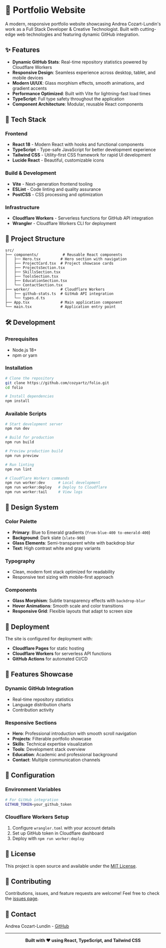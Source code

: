 # 🎨 Portfolio Website

A modern, responsive portfolio website showcasing Andrea Cozart-Lundin's work as a Full Stack Developer & Creative Technologist. Built with cutting-edge web technologies and featuring dynamic GitHub integration.

## ✨ Features

- **Dynamic GitHub Stats**: Real-time repository statistics powered by Cloudflare Workers
- **Responsive Design**: Seamless experience across desktop, tablet, and mobile devices
- **Modern UI/UX**: Glass morphism effects, smooth animations, and gradient accents
- **Performance Optimized**: Built with Vite for lightning-fast load times
- **TypeScript**: Full type safety throughout the application
- **Component Architecture**: Modular, reusable React components

## 🚀 Tech Stack

### Frontend
- **React 18** - Modern React with hooks and functional components
- **TypeScript** - Type-safe JavaScript for better development experience
- **Tailwind CSS** - Utility-first CSS framework for rapid UI development
- **Lucide React** - Beautiful, customizable icons

### Build & Development
- **Vite** - Next-generation frontend tooling
- **ESLint** - Code linting and quality assurance
- **PostCSS** - CSS processing and optimization

### Infrastructure
- **Cloudflare Workers** - Serverless functions for GitHub API integration
- **Wrangler** - Cloudflare Workers CLI for deployment

## 🎯 Project Structure

```
src/
├── components/           # Reusable React components
│   ├── Hero.tsx         # Hero section with navigation
│   ├── ProjectCard.tsx  # Project showcase cards
│   ├── ProjectsSection.tsx
│   ├── SkillsSection.tsx
│   ├── ToolsSection.tsx
│   ├── EducationSection.tsx
│   └── ContactSection.tsx
├── worker/              # Cloudflare Workers
│   ├── github-stats.ts  # GitHub API integration
│   └── types.d.ts
├── App.tsx              # Main application component
└── main.tsx             # Application entry point
```

## 🛠️ Development

### Prerequisites
- Node.js 18+ 
- npm or yarn

### Installation
```bash
# Clone the repository
git clone https://github.com/cozyartz/folio.git
cd folio

# Install dependencies
npm install
```

### Available Scripts
```bash
# Start development server
npm run dev

# Build for production
npm run build

# Preview production build
npm run preview

# Run linting
npm run lint

# Cloudflare Workers commands
npm run worker:dev      # Local development
npm run worker:deploy   # Deploy to Cloudflare
npm run worker:tail     # View logs
```

## 🎨 Design System

### Color Palette
- **Primary**: Blue to Emerald gradients (`from-blue-400 to-emerald-400`)
- **Background**: Dark slate (`slate-900`)
- **Glass Elements**: Semi-transparent white with backdrop blur
- **Text**: High contrast white and gray variants

### Typography
- Clean, modern font stack optimized for readability
- Responsive text sizing with mobile-first approach

### Components
- **Glass Morphism**: Subtle transparency effects with `backdrop-blur`
- **Hover Animations**: Smooth scale and color transitions
- **Responsive Grid**: Flexible layouts that adapt to screen size

## 🚀 Deployment

The site is configured for deployment with:
- **Cloudflare Pages** for static hosting
- **Cloudflare Workers** for serverless API functions
- **GitHub Actions** for automated CI/CD

## 📱 Features Showcase

### Dynamic GitHub Integration
- Real-time repository statistics
- Language distribution charts
- Contribution activity

### Responsive Sections
- **Hero**: Professional introduction with smooth scroll navigation
- **Projects**: Filterable portfolio showcase
- **Skills**: Technical expertise visualization
- **Tools**: Development stack overview
- **Education**: Academic and professional background
- **Contact**: Multiple communication channels

## 🔧 Configuration

### Environment Variables
```bash
# For GitHub integration
GITHUB_TOKEN=your_github_token
```

### Cloudflare Workers Setup
1. Configure `wrangler.toml` with your account details
2. Set up GitHub token in Cloudflare dashboard
3. Deploy with `npm run worker:deploy`

## 📄 License

This project is open source and available under the [MIT License](LICENSE).

## 🤝 Contributing

Contributions, issues, and feature requests are welcome! Feel free to check the [issues page](https://github.com/cozyartz/folio/issues).

## 📧 Contact

Andrea Cozart-Lundin - [GitHub](https://github.com/cozyartz)

---

<div align="center">
  <strong>Built with ❤️ using React, TypeScript, and Tailwind CSS</strong>
</div>